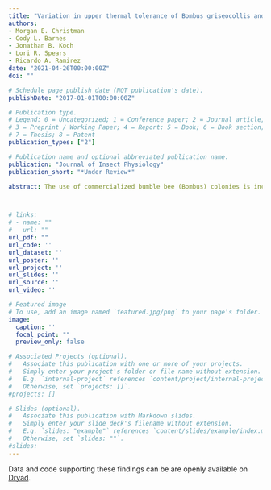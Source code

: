 ```yaml
---
title: "Variation in upper thermal tolerance of Bombus griseocollis and B. impatiens (Hymenoptera: Apidae)"
authors:
- Morgan E. Christman
- Cody L. Barnes
- Jonathan B. Koch
- Lori R. Spears
- Ricardo A. Ramirez
date: "2021-04-26T00:00:00Z"
doi: ""

# Schedule page publish date (NOT publication's date).
publishDate: "2017-01-01T00:00:00Z"

# Publication type.
# Legend: 0 = Uncategorized; 1 = Conference paper; 2 = Journal article;
# 3 = Preprint / Working Paper; 4 = Report; 5 = Book; 6 = Book section;
# 7 = Thesis; 8 = Patent
publication_types: ["2"]

# Publication name and optional abbreviated publication name.
publication: "Journal of Insect Physiology"
publication_short: "*Under Review*"

abstract: The use of commercialized bumble bee (Bombus) colonies is increasing throughout the U.S. In order to make Bombus colonies available to producers across the country, there is an opportunity to diversify the market with species that are endemic to the areas they are employed. Identifying species’ tolerance to environmental extremes can assist with the commercialization of colonies for specific cropping systems and geographic regions. Here, we compared the upper thermal tolerance of two endemic North American bumble bee species: Bombus impatiens, a successfully commercialized species found in the eastern U.S., and Bombus griseocollis, a broadly distributed species that has not yet been commercialized. Additionally, we tested whether upper thermal tolerance varied within species by intertegular distance (ITD), body mass, and percent lipid. We found that the larger, wild B. griseocollis had a significantly higher thermal tolerance at death than the smaller, commercial B. impatiens (46.39C and 45.36C, respectively). However, within a species, temperature at death increased with lower ITD and dry mass, suggesting that smaller individuals have a higher thermal tolerance than their larger counterparts. A higher thermal tolerance is advantageous for colony commercialization, particularly in the western U.S. where temperatures are increasing due to ongoing and projected climate change. Overall, we found that B. griseocollis exhibit promising traits that are conducive for commercialization and could be a key species for pollination in diverse regions throughout the U.S. 



# links:
# - name: ""
#   url: ""
url_pdf: ""
url_code: ''
url_dataset: ''
url_poster: ''
url_project: ''
url_slides: ''
url_source: ''
url_video: ''

# Featured image
# To use, add an image named `featured.jpg/png` to your page's folder. 
image:
  caption: ''
  focal_point: ""
  preview_only: false

# Associated Projects (optional).
#   Associate this publication with one or more of your projects.
#   Simply enter your project's folder or file name without extension.
#   E.g. `internal-project` references `content/project/internal-project/index.md`.
#   Otherwise, set `projects: []`.
#projects: []

# Slides (optional).
#   Associate this publication with Markdown slides.
#   Simply enter your slide deck's filename without extension.
#   E.g. `slides: "example"` references `content/slides/example/index.md`.
#   Otherwise, set `slides: ""`.
#slides:
---
```


Data and code supporting these findings can be are openly available on [Dryad](#). 

